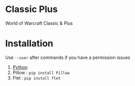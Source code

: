 # Classic Plus

World of Warcraft Classic & Plus

# Installation

Use `--user` after commands if you have a permission issues

1. [Python](https://www.python.org/downloads/)
2. Pillow : `pip install Pillow`
3. Flet : `pip install flet`
